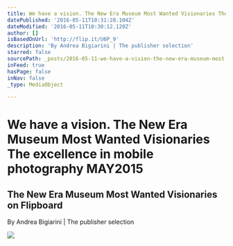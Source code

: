 ```yaml
---
title: We have a vision. The New Era Museum Most Wanted Visionaries The excellence in mobile photography MAY2015
datePublished: '2016-05-11T10:31:28.104Z'
dateModified: '2016-05-11T10:30:12.120Z'
author: []
isBasedOnUrl: 'http://flip.it/U6P_9'
description: 'By Andrea Bigiarini | The publisher selection'
starred: false
sourcePath: _posts/2016-05-11-we-have-a-vision-the-new-era-museum-most-wanted-visionaries.md
inFeed: true
hasPage: false
inNav: false
_type: MediaObject

---
```

# We have a vision. The New Era Museum Most Wanted Visionaries The excellence in mobile photography MAY2015

<article style=""><h1>The New Era Museum Most Wanted Visionaries on Flipboard</h1><p>By Andrea Bigiarini | The publisher selection</p><img src="https://scontent.xx.fbcdn.net/v/t1.0-9/p720x720/13083146_10209255778530259_731540440749170274_n.jpg?oh=377a65fd151ac251acac43789d89df08&amp;oe=57E8523C" /></article>
